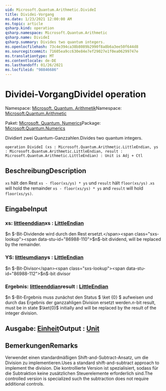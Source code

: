 ```yaml
---
uid: Microsoft.Quantum.Arithmetic.DivideI
title: Dividei-Vorgang
ms.date: 1/23/2021 12:00:00 AM
ms.topic: article
qsharp.kind: operation
qsharp.namespace: Microsoft.Quantum.Arithmetic
qsharp.name: DivideI
qsharp.summary: Divides two quantum integers.
ms.openlocfilehash: 73c4e394ca38b8089b2990f8a8b6a3ee50f644d8
ms.sourcegitcommit: 71605ea9cc630e84e7ef29027e1f0ea06299747e
ms.translationtype: MT
ms.contentlocale: de-DE
ms.lasthandoff: 01/26/2021
ms.locfileid: "98846686"
---
```

# <a name="dividei-operation"></a><span data-ttu-id="86988-102">Dividei-Vorgang</span><span class="sxs-lookup"><span data-stu-id="86988-102">DivideI operation</span></span>

<span data-ttu-id="86988-103">Namespace: [Microsoft. Quantum. Arithmetik](xref:Microsoft.Quantum.Arithmetic)</span><span class="sxs-lookup"><span data-stu-id="86988-103">Namespace: [Microsoft.Quantum.Arithmetic](xref:Microsoft.Quantum.Arithmetic)</span></span>

<span data-ttu-id="86988-104">Paket: [Microsoft. Quantum. Numerics](https://nuget.org/packages/Microsoft.Quantum.Numerics)</span><span class="sxs-lookup"><span data-stu-id="86988-104">Package: [Microsoft.Quantum.Numerics](https://nuget.org/packages/Microsoft.Quantum.Numerics)</span></span>


<span data-ttu-id="86988-105">Dividiert zwei Quantum-Ganzzahlen.</span><span class="sxs-lookup"><span data-stu-id="86988-105">Divides two quantum integers.</span></span>

```qsharp
operation DivideI (xs : Microsoft.Quantum.Arithmetic.LittleEndian, ys : Microsoft.Quantum.Arithmetic.LittleEndian, result : Microsoft.Quantum.Arithmetic.LittleEndian) : Unit is Adj + Ctl
```


## <a name="description"></a><span data-ttu-id="86988-106">Beschreibung</span><span class="sxs-lookup"><span data-stu-id="86988-106">Description</span></span>

<span data-ttu-id="86988-107">`xs` hält den Rest `xs - floor(xs/ys) * ys` und `result` hält `floor(xs/ys)` .</span><span class="sxs-lookup"><span data-stu-id="86988-107">`xs` will hold the remainder `xs - floor(xs/ys) * ys` and `result` will hold `floor(xs/ys)`.</span></span>

## <a name="input"></a><span data-ttu-id="86988-108">Eingabe</span><span class="sxs-lookup"><span data-stu-id="86988-108">Input</span></span>

### <a name="xs--littleendian"></a><span data-ttu-id="86988-109">xs: [littleenddian](xref:Microsoft.Quantum.Arithmetic.LittleEndian)</span><span class="sxs-lookup"><span data-stu-id="86988-109">xs : [LittleEndian](xref:Microsoft.Quantum.Arithmetic.LittleEndian)</span></span>

<span data-ttu-id="86988-110">$n $-Bit-Dividende wird durch den Rest ersetzt.</span><span class="sxs-lookup"><span data-stu-id="86988-110">$n$-bit dividend, will be replaced by the remainder.</span></span>


### <a name="ys--littleendian"></a><span data-ttu-id="86988-111">YS: [littleumdian](xref:Microsoft.Quantum.Arithmetic.LittleEndian)</span><span class="sxs-lookup"><span data-stu-id="86988-111">ys : [LittleEndian](xref:Microsoft.Quantum.Arithmetic.LittleEndian)</span></span>

<span data-ttu-id="86988-112">$n $-Bit-Divisor</span><span class="sxs-lookup"><span data-stu-id="86988-112">$n$-bit divisor</span></span>


### <a name="result--littleendian"></a><span data-ttu-id="86988-113">Ergebnis: [littleenddian](xref:Microsoft.Quantum.Arithmetic.LittleEndian)</span><span class="sxs-lookup"><span data-stu-id="86988-113">result : [LittleEndian](xref:Microsoft.Quantum.Arithmetic.LittleEndian)</span></span>

<span data-ttu-id="86988-114">$n $-Bit-Ergebnis muss zunächst den Status $ \ket {0} $ aufweisen und durch das Ergebnis der ganzzahligen Division ersetzt werden.</span><span class="sxs-lookup"><span data-stu-id="86988-114">$n$-bit result, must be in state $\ket{0}$ initially and will be replaced by the result of the integer division.</span></span>



## <a name="output--unit"></a><span data-ttu-id="86988-115">Ausgabe: [Einheit](xref:microsoft.quantum.lang-ref.unit)</span><span class="sxs-lookup"><span data-stu-id="86988-115">Output : [Unit](xref:microsoft.quantum.lang-ref.unit)</span></span>



## <a name="remarks"></a><span data-ttu-id="86988-116">Bemerkungen</span><span class="sxs-lookup"><span data-stu-id="86988-116">Remarks</span></span>

<span data-ttu-id="86988-117">Verwendet einen standardmäßigen Shift-and-Subtract-Ansatz, um die Division zu implementieren.</span><span class="sxs-lookup"><span data-stu-id="86988-117">Uses a standard shift-and-subtract approach to implement the division.</span></span>
<span data-ttu-id="86988-118">Die kontrollierte Version ist spezialisiert, sodass für die Subtraktion keine zusätzlichen Steuerelemente erforderlich sind.</span><span class="sxs-lookup"><span data-stu-id="86988-118">The controlled version is specialized such the subtraction does not require additional controls.</span></span>